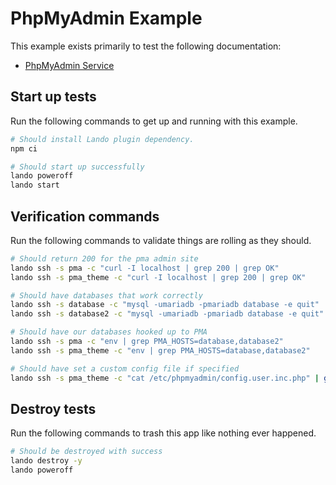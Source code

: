 PhpMyAdmin Example
==================

This example exists primarily to test the following documentation:

* [PhpMyAdmin Service](https://docs.devwithlando.io/tutorials/phpmyadmin.html)

Start up tests
--------------

Run the following commands to get up and running with this example.

```bash
# Should install Lando plugin dependency.
npm ci
```

```bash
# Should start up successfully
lando poweroff
lando start
```

Verification commands
---------------------

Run the following commands to validate things are rolling as they should.

```bash
# Should return 200 for the pma admin site
lando ssh -s pma -c "curl -I localhost | grep 200 | grep OK"
lando ssh -s pma_theme -c "curl -I localhost | grep 200 | grep OK"

# Should have databases that work correctly
lando ssh -s database -c "mysql -umariadb -pmariadb database -e quit"
lando ssh -s database2 -c "mysql -umariadb -pmariadb database -e quit"

# Should have our databases hooked up to PMA
lando ssh -s pma -c "env | grep PMA_HOSTS=database,database2"
lando ssh -s pma_theme -c "env | grep PMA_HOSTS=database,database2"

# Should have set a custom config file if specified
lando ssh -s pma_theme -c "cat /etc/phpmyadmin/config.user.inc.php" | grep ThemeDefault | grep pmaterial
```

Destroy tests
-------------

Run the following commands to trash this app like nothing ever happened.

```bash
# Should be destroyed with success
lando destroy -y
lando poweroff
```
